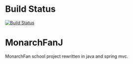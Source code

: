 # Build Status
[![Build Status](https://travis-ci.org/aedwa038/MonarchFanJ.svg?branch=master)](https://travis-ci.org/aedwa038/MonarchFan)
# MonarchFanJ
MonarchFan school project rewritten in java and spring mvc.

